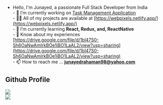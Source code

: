 - Hello, I'm Junayed, a passionate Full Stack Developer from India<br>- 🔭 I’m currently working on [Task Management Application](https://github.com/junayedrahaman50/task-viewer)<br>- 👨‍💻 All of my projects are available at [https://webpixels.netlify.app/](https://webpixels.netlify.app/)<br>- 🌱 I’m currently learning **React, Redux, and, ReactNative**<br>- 📄 Know about my experiences [https://drive.google.com/file/d/1bl47S0-Sh6OaNwAmIrkBOe1iBO1LaAL2/view?usp=sharing](https://drive.google.com/file/d/1bl47S0-Sh6OaNwAmIrkBOe1iBO1LaAL2/view?usp=sharing)<br>- 📫 How to reach me ... **junayedrahaman98@yahoo.com**

## Github Profile
![](https://github-readme-stats.vercel.app/api?username=junayedrahaman50&theme=radical&hide_border=false&include_all_commits=true&count_private=true)<br/>
![](https://github-readme-streak-stats.herokuapp.com/?user=junayedrahaman50&theme=radical&hide_border=false)
